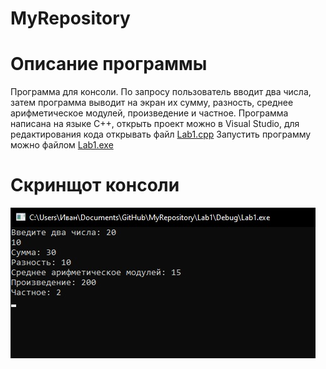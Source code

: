 # MyRepository
# Описание программы
Программа для консоли.
По запросу пользователь вводит два числа, затем программа выводит на экран их сумму, разность, среднее арифметическое модулей, произведение и частное.
Программа написана на языке C++, открыть проект можно в Visual Studio, для редактирования кода открывать файл
[Lab1.cpp](https://github.com/KursovIvan/MyRepository/blob/main/Lab1/Lab1/Lab1.cpp)
Запустить программу можно файлом
[Lab1.exe](https://github.com/KursovIvan/MyRepository/blob/main/Lab1/Debug/Lab1.exe)
# Скринщот консоли
![Скриншот](https://raw.githubusercontent.com/KursovIvan/MyRepository/main/Screenshots/Lab1.jpg)

